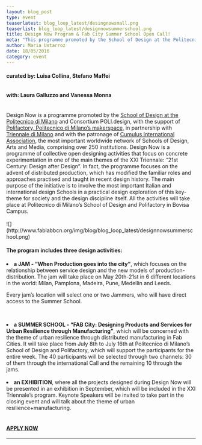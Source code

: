```yaml
---
layout: blog_post
type: event
teaserlatest: blog_loop_latest/desingnowsmall.png
teaserlist: blog_loop_latest/designnowsummerschool.png
title: Design Now Program & Fab City Summer School Open Call!
meta: "This programme promoted by the School of Design at the Politecnico di Milano will select 40 participants for its Summer School and Exhibition, hurry up!"
author: Maria Ustarroz
date: 18/05/2016
category: event
---
```



<h4>

curated by: Luisa Collina, Stefano Maffei<br>
<br><br>
with: Laura Galluzzo and Vanessa Monna<br></h4>

<br>
Design Now is a programme promoted by the <a href="http://www.design.polimi.it/?lang=en">School of Design at the Politecnico di Milano</a> and Consortium POLI.design, with the support of <a href="http://www.polifactory.polimi.it/">Polifactory, Politecnico di Milano’s makerspace,</a> in partnership with <a href="http://www.triennale.org/en/">Triennale di Milano</a> and with the patronage of <a href="http://www.cumulusassociation.org/">Cumulus International Association</a>, the most important worldwide network of Schools of Design, Arts and Media, comprising over 250 institutions. Design Now is a programme of collective open designing activities that focus on concrete experimentation in one of the main themes of the XXI Triennale: “21st Century: Design after Design”. In fact, the programme focuses on the advent of distributed production, which has modified the familiar roles and approaches practised and taught in recent design history. The main purpose of the initiative is to involve the most important Italian and international design Schools in a practical design exploration of this key-theme for society and the design discipline itself. All the activities will take place at Politecnico di Milano’s School of Design and Polifactory in Bovisa Campus.<br>
<br>
![](http://www.fablabbcn.org/img/blog/blog_loop_latest/designnowsummerschool.png)
<h4>The program includes three design activities:</h4>

<li><strong>a JAM - “When Production goes into the city”</strong>, which focuses on the relationship between service design and the new models of production-distribution. The jam will take place on May 20th-21st in 6 different locations in the world: Milan, Pamplona, Madeira, Pune, Medellin and Leeds.

Every jam’s location will select one or two Jammers, who will have direct access to the Summer School.</li>
<br>

<li><strong>a SUMMER SCHOOL - “FAB City: Designing Products and Services for Urban Resilience through Manufacturing”</strong>, which will be concerned with the theme of urban resilience through distributed manufacturing in Fab Cities. It will take place from July 8th to July 16th at Politecnico di Milano’s School of Design and Polifactory, which will support the participants for the entire week. The 40 participants will be selected through two channels: 30 of them through the international Call and the remaining 10 through the jams. </li>

<br>
<li><strong>an EXHIBITION</strong>, where all the projects designed during Design Now will be presented in an exhibition in September, which will be included in the XXI Triennale’s program. Keynote Speakers will be invited to take part in the closing event and will talk about the theme of urban resilience+manufacturing.</li>

<br>
<h4><a href="http://design-now.org/application-form/">APPLY NOW</a></h4>


---